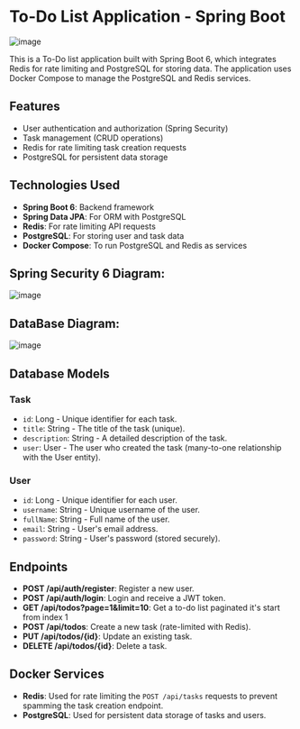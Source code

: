 
# To-Do List Application - Spring Boot
![image](https://github.com/user-attachments/assets/4306565d-8403-43ee-a226-f7ec3376150f)

This is a To-Do list application built with Spring Boot 6, which integrates Redis for rate limiting and PostgreSQL for storing data. The application uses Docker Compose to manage the PostgreSQL and Redis services.

## Features
- User authentication and authorization (Spring Security)
- Task management (CRUD operations)
- Redis for rate limiting task creation requests
- PostgreSQL for persistent data storage

## Technologies Used
- **Spring Boot 6**: Backend framework
- **Spring Data JPA**: For ORM with PostgreSQL
- **Redis**: For rate limiting API requests
- **PostgreSQL**: For storing user and task data
- **Docker Compose**: To run PostgreSQL and Redis as services
## Spring Security 6 Diagram:
![image](https://github.com/user-attachments/assets/985357c9-a5c3-42a0-9263-aa4cfa2a1f37)

## DataBase Diagram:
![image](https://github.com/user-attachments/assets/3be38c34-be34-42aa-ab90-46f106ffcb8f)

## Database Models

### Task
- `id`: Long - Unique identifier for each task.
- `title`: String - The title of the task (unique).
- `description`: String - A detailed description of the task.
- `user`: User - The user who created the task (many-to-one relationship with the User entity).

### User
- `id`: Long - Unique identifier for each user.
- `username`: String - Unique username of the user.
- `fullName`: String - Full name of the user.
- `email`: String - User's email address.
- `password`: String - User's password (stored securely).

## Endpoints
- **POST /api/auth/register**: Register a new user.
- **POST /api/auth/login**: Login and receive a JWT token.
- **GET /api/todos?page=1&limit=10**: Get a to-do list paginated it's start from index 1 
- **POST /api/todos**: Create a new task (rate-limited with Redis).
- **PUT /api/todos/{id}**: Update an existing task.
- **DELETE /api/todos/{id}**: Delete a task.

## Docker Services

- **Redis**: Used for rate limiting the `POST /api/tasks` requests to prevent spamming the task creation endpoint.
- **PostgreSQL**: Used for persistent data storage of tasks and users.

